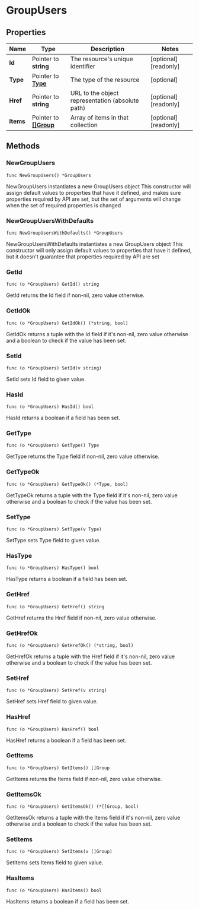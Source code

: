 # GroupUsers

## Properties

|Name | Type | Description | Notes|
|------------ | ------------- | ------------- | -------------|
|**Id** | Pointer to **string** | The resource&#39;s unique identifier | [optional] [readonly] |
|**Type** | Pointer to [**Type**](Type.md) | The type of the resource | [optional] |
|**Href** | Pointer to **string** | URL to the object representation (absolute path) | [optional] [readonly] |
|**Items** | Pointer to [**[]Group**](Group.md) | Array of items in that collection | [optional] [readonly] |

## Methods

### NewGroupUsers

`func NewGroupUsers() *GroupUsers`

NewGroupUsers instantiates a new GroupUsers object
This constructor will assign default values to properties that have it defined,
and makes sure properties required by API are set, but the set of arguments
will change when the set of required properties is changed

### NewGroupUsersWithDefaults

`func NewGroupUsersWithDefaults() *GroupUsers`

NewGroupUsersWithDefaults instantiates a new GroupUsers object
This constructor will only assign default values to properties that have it defined,
but it doesn't guarantee that properties required by API are set

### GetId

`func (o *GroupUsers) GetId() string`

GetId returns the Id field if non-nil, zero value otherwise.

### GetIdOk

`func (o *GroupUsers) GetIdOk() (*string, bool)`

GetIdOk returns a tuple with the Id field if it's non-nil, zero value otherwise
and a boolean to check if the value has been set.

### SetId

`func (o *GroupUsers) SetId(v string)`

SetId sets Id field to given value.

### HasId

`func (o *GroupUsers) HasId() bool`

HasId returns a boolean if a field has been set.

### GetType

`func (o *GroupUsers) GetType() Type`

GetType returns the Type field if non-nil, zero value otherwise.

### GetTypeOk

`func (o *GroupUsers) GetTypeOk() (*Type, bool)`

GetTypeOk returns a tuple with the Type field if it's non-nil, zero value otherwise
and a boolean to check if the value has been set.

### SetType

`func (o *GroupUsers) SetType(v Type)`

SetType sets Type field to given value.

### HasType

`func (o *GroupUsers) HasType() bool`

HasType returns a boolean if a field has been set.

### GetHref

`func (o *GroupUsers) GetHref() string`

GetHref returns the Href field if non-nil, zero value otherwise.

### GetHrefOk

`func (o *GroupUsers) GetHrefOk() (*string, bool)`

GetHrefOk returns a tuple with the Href field if it's non-nil, zero value otherwise
and a boolean to check if the value has been set.

### SetHref

`func (o *GroupUsers) SetHref(v string)`

SetHref sets Href field to given value.

### HasHref

`func (o *GroupUsers) HasHref() bool`

HasHref returns a boolean if a field has been set.

### GetItems

`func (o *GroupUsers) GetItems() []Group`

GetItems returns the Items field if non-nil, zero value otherwise.

### GetItemsOk

`func (o *GroupUsers) GetItemsOk() (*[]Group, bool)`

GetItemsOk returns a tuple with the Items field if it's non-nil, zero value otherwise
and a boolean to check if the value has been set.

### SetItems

`func (o *GroupUsers) SetItems(v []Group)`

SetItems sets Items field to given value.

### HasItems

`func (o *GroupUsers) HasItems() bool`

HasItems returns a boolean if a field has been set.



